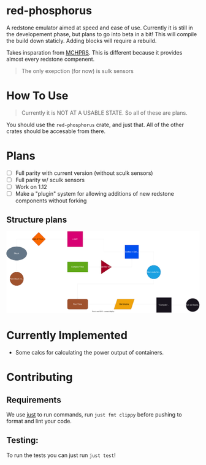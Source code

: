# red-phosphorus
A redstone emulator aimed at speed and ease of use. Currently it is still in the developement phase, but plans to go into beta in a bit!
This will compile the build down staticly. Adding blocks will require a rebuild.

Takes insparation from [MCHPRS](https://github.com/MCHPR/MCHPRS). This is different because it provides almost every redstone compenent.
> The only exepction (for now) is sulk sensors

# How To Use
> Currently it is NOT AT A USABLE STATE. So all of these are plans.

You should use the `red-phosphorus` crate, and just that. All of the other crates should be accesable from there.

# Plans
- [ ] Full parity with current version (without sculk sensors)
- [ ] Full parity w/ sculk sensors
- [ ] Work on 1.12
- [ ] Make a "plugin" system for allowing additions of new redstone components without forking

## Structure plans
![](/Structure.drawio.svg)

# Currently Implemented
- Some calcs for calculating the power output of containers.

# Contributing

## Requirements
We use [just](https://github.com/casey/just) to run commands, run `just fmt clippy` before pushing to format and lint your code.

## Testing:
To run the tests you can just run `just test`!

